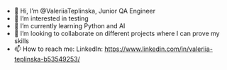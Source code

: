 - 👋 Hi, I’m @ValeriiaTeplinska, Junior QA Engineer
- 👀 I’m interested in testing
- 🌱 I’m currently learning Python and AI
- 💞️ I’m looking to collaborate on different projects where I can prove my skills
- 📫 How to reach me: LinkedIn: https://www.linkedin.com/in/valeriia-teplinska-b53549253/


<!---
ValeriiaTeplinska/ValeriiaTeplinska is a ✨ special ✨ repository because its `README.md` (this file) appears on your GitHub profile.
You can click the Preview link to take a look at your changes.
--->
